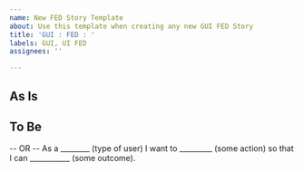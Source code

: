 ```yaml
---
name: New FED Story Template
about: Use this template when creating any new GUI FED Story
title: 'GUI : FED : '
labels: GUI, UI FED
assignees: ''

---
```


## As Is

## To Be

-- OR --
As a ________ (type of user)
I want to _________ (some action)
so that I can ___________ (some outcome).
